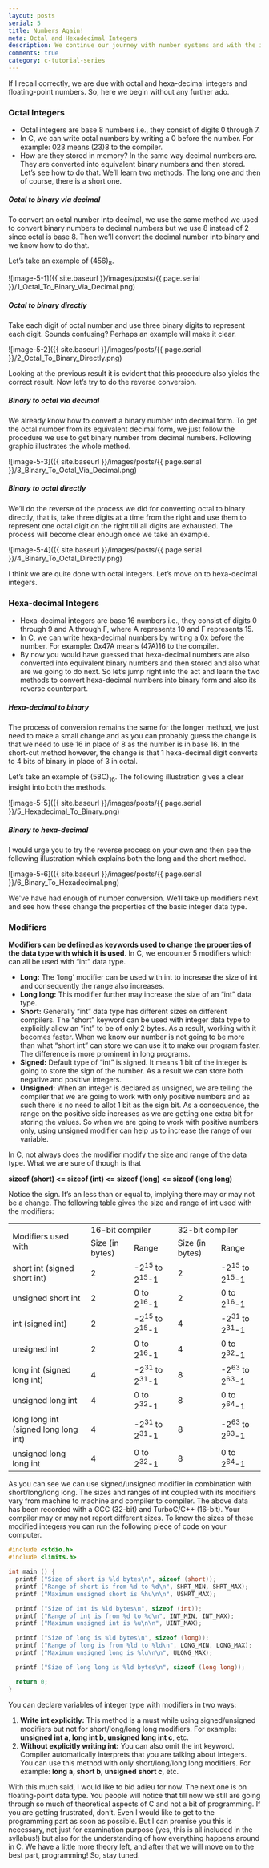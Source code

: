 ```yaml
---
layout: posts
serial: 5
title: Numbers Again!
meta: Octal and Hexadecimal Integers
description: We continue our journey with number systems and with the introduction of octal and hexa-decimal integers and modifiers, we delve more into more numbers.
comments: true
category: c-tutorial-series
---
```


If I recall correctly, we are due with octal and hexa-decimal integers and floating-point numbers. So, here we begin without any further ado.

### Octal Integers

+ Octal integers are base 8 numbers i.e., they consist of digits 0 through 7.
+ In C, we can write octal numbers by writing a 0 before the number. For example: 023 means (23)8 to the compiler.
+ How are they stored in memory? In the same way decimal numbers are. They are converted into equivalent binary numbers and then stored. Let’s see how to do that. We’ll learn two methods. The long one and then of course, there is a short one.

##### Octal to binary via decimal

To convert an octal number into decimal, we use the same method we used to convert binary numbers to decimal numbers but we use 8 instead of 2 since octal is base 8. Then we’ll convert the decimal number into binary and we know how to do that.

Let’s take an example of (456)<sub>8</sub>.

![image-5-1]({{ site.baseurl }}/images/posts/{{ page.serial }}/1_Octal_To_Binary_Via_Decimal.png)

##### Octal to binary directly

Take each digit of octal number and use three binary digits to represent each digit. Sounds confusing? Perhaps an example will make it clear.

![image-5-2]({{ site.baseurl }}/images/posts/{{ page.serial }}/2_Octal_To_Binary_Directly.png)

Looking at the previous result it is evident that this procedure also yields the correct result. Now let’s try to do the reverse conversion.

##### Binary to octal via decimal

We already know how to convert a binary number into decimal form. To get the octal number from its equivalent decimal form, we just follow the procedure we use to get binary number from decimal numbers. Following graphic illustrates the whole method.

![image-5-3]({{ site.baseurl }}/images/posts/{{ page.serial }}/3_Binary_To_Octal_Via_Decimal.png)

##### Binary to octal directly

We’ll do the reverse of the process we did for converting octal to binary directly, that is, take three digits at a time from the right and use them to represent one octal digit on the right till all digits are exhausted. The process will become clear enough once we take an example.

![image-5-4]({{ site.baseurl }}/images/posts/{{ page.serial }}/4_Binary_To_Octal_Directly.png)

I think we are quite done with octal integers. Let’s move on to hexa-decimal integers.


### Hexa-decimal Integers

+ Hexa-decimal integers are base 16 numbers i.e., they consist of digits 0 through 9 and A through F, where A represents 10 and F represents 15.
+ In C, we can write hexa-decimal numbers by writing a 0x before the number. For example: 0x47A means (47A)16 to the compiler.
+ By now you would have guessed that hexa-decimal numbers are also converted into equivalent binary numbers and then stored and also what are we going to do next. So let’s jump right into the act and learn the two methods to convert hexa-decimal numbers into binary form and also its reverse counterpart.

##### Hexa-decimal to binary

The process of conversion remains the same for the longer method, we just need to make a small change and as you can probably guess the change is that we need to use 16 in place of 8 as the number is in base 16. In the short-cut method however, the change is that 1 hexa-decimal digit converts to 4 bits of binary in place of 3 in octal.

Let’s take an example of (58C)<sub>16</sub>. The following illustration gives a clear insight into both the methods.

![image-5-5]({{ site.baseurl }}/images/posts/{{ page.serial }}/5_Hexadecimal_To_Binary.png)

##### Binary to hexa-decimal

I would urge you to try the reverse process on your own and then see the following illustration which explains both the long and the short method.

![image-5-6]({{ site.baseurl }}/images/posts/{{ page.serial }}/6_Binary_To_Hexadecimal.png)

We've have had enough of number conversion. We’ll take up modifiers next and see how these change the properties of the basic integer data type.


### Modifiers

**Modifiers can be defined as keywords used to change the properties of the data type with which it is used**. In C, we encounter 5 modifiers which can all be used with “int” data type.

+ **Long:** The ‘long’ modifier can be used with int to increase the size of int and consequently the range also increases.
+ **Long long:** This modifier further may increase the size of an “int” data type.
+ **Short:** Generally “int” data type has different sizes on different compilers. The “short” keyword can be used with integer data type to explicitly allow an “int” to be of only 2 bytes. As a result, working with it becomes faster. When we know our number is not going to be more than what “short int” can store we can use it to make our program faster. The difference is more prominent in long programs.
+ **Signed:** Default type of “int” is signed. It means 1 bit of the integer is going to store the sign of the number. As a result we can store both negative and positive integers.
+ **Unsigned:** When an integer is declared as unsigned, we are telling the compiler that we are going to work with only positive numbers and as such there is no need to allot 1 bit as the sign bit. As a consequence, the range on the positive side increases as we are getting one extra bit for storing the values. So when we are going to work with positive numbers only, using unsigned modifier can help us to increase the range of our variable.

In C, not always does the modifier modify the size and range of the data type. What we are sure of though is that

<span class="indented">**sizeof (short) <= sizeof (int) <= sizeof (long) <= sizeof (long long)**</span>

Notice the sign. It’s an less than or equal to, implying there may or may not be a change. The following table gives the size and range of int used with the modifiers:

<table class="modifiers">
    <tr>
        <td rowspan="2">Modifiers used with</td>
        <td colspan="2">16-bit compiler</td>
        <td colspan="2">32-bit compiler</td>
    </tr>
    <tr>
        <td>Size (in bytes)</td>
        <td>Range</td>
        <td>Size (in bytes)</td>
        <td>Range</td>
    </tr>
    <tr>
        <td>short int (signed short int)</td>
        <td>2</td>
        <td>-2<sup>15</sup> to 2<sup>15</sup>-1</td>
        <td>2</td>
        <td>-2<sup>15</sup> to 2<sup>15</sup>-1</td>
    </tr>
    <tr>
        <td>unsigned short int</td>
        <td>2</td>
        <td>0 to 2<sup>16</sup>-1</td>
        <td>2</td>
        <td>0 to 2<sup>16</sup>-1</td>
    </tr>
    <tr>
        <td>int (signed int)</td>
        <td>2</td>
        <td>-2<sup>15</sup> to 2<sup>15</sup>-1</td>
        <td>4</td>
        <td>-2<sup>31</sup> to 2<sup>31</sup>-1</td>
    </tr>
    <tr>
        <td>unsigned int</td>
        <td>2</td>
        <td>0 to 2<sup>16</sup>-1</td>
        <td>4</td>
        <td>0 to 2<sup>32</sup>-1</td>
    </tr>
    <tr>
        <td>long int (signed long int)</td>
        <td>4</td>
        <td>-2<sup>31</sup> to 2<sup>31</sup>-1</td>
        <td>8</td>
        <td>-2<sup>63</sup> to 2<sup>63</sup>-1</td>
    </tr>
    <tr>
        <td>unsigned long int</td>
        <td>4</td>
        <td>0 to 2<sup>32</sup>-1</td>
        <td>8</td>
        <td>0 to 2<sup>64</sup>-1</td>
    </tr>
    <tr>
        <td>long long int (signed long long int)</td>
        <td>4</td>
        <td>-2<sup>31</sup> to 2<sup>31</sup>-1</td>
        <td>8</td>
        <td>-2<sup>63</sup> to 2<sup>63</sup>-1</td>
    </tr>
    <tr>
        <td>unsigned long long int</td>
        <td>4</td>
        <td>0 to 2<sup>32</sup>-1</td>
        <td>8</td>
        <td>0 to 2<sup>64</sup>-1</td>
    </tr>
</table>

As you can see we can use signed/unsigned modifier in combination with short/long/long long. The sizes and ranges of int coupled with its modifiers vary from machine to machine and compiler to compiler. The above data has been recorded with a GCC (32-bit) and TurboC/C++ (16-bit). Your compiler may or may not report different sizes. To know the sizes of these modified integers you can run the following piece of code on your computer.

```c
#include <stdio.h>
#include <limits.h>

int main () {
  printf ("Size of short is %ld bytes\n", sizeof (short));
  printf ("Range of short is from %d to %d\n", SHRT_MIN, SHRT_MAX);
  printf ("Maximum unsigned short is %hu\n\n", USHRT_MAX);

  printf ("Size of int is %ld bytes\n", sizeof (int));
  printf ("Range of int is from %d to %d\n", INT_MIN, INT_MAX);
  printf ("Maximum unsigned int is %u\n\n", UINT_MAX);

  printf ("Size of long is %ld bytes\n", sizeof (long));
  printf ("Range of long is from %ld to %ld\n", LONG_MIN, LONG_MAX);
  printf ("Maximum unsigned long is %lu\n\n", ULONG_MAX);

  printf ("Size of long long is %ld bytes\n", sizeof (long long));

  return 0;
}
```

You can declare variables of integer type with modifiers in two ways:
1. **Write int explicitly:** This method is a must while using signed/unsigned modifiers but not for short/long/long long modifiers. For example: **unsigned int a, long int b, unsigned long int c**, etc.
2. **Without explicitly writing int:** You can also omit the int keyword. Compiler automatically interprets that you are talking about integers. You can use this method with only short/long/long long modifiers. For example: **long a, short b, unsigned short c**, etc.

With this much said, I would like to bid adieu for now. The next one is on floating-point data type. You people will notice that till now we still are going through so much of theoretical aspects of C and not a bit of programming. If you are getting frustrated, don’t. Even I would like to get to the programming part as soon as possible. But I can promise you this is necessary, not just for examination purpose (yes, this is all included in the syllabus!) but also for the understanding of how everything happens around in C. We have a little more theory left, and after that we will move on to the best part, programming! So, stay tuned.
